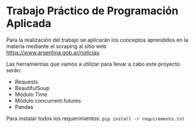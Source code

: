 # Trabajo Práctico de Programación Aplicada

Para la realización del trabajo se aplicarán los conceptos aprendidos en la materia mediante el scraping al sitio web https://www.argentina.gob.ar/noticias.

Las herramientas que vamos a utilizar para llevar a cabo este proyecto serán:
- Requests
- BeautifulSoup
- Módulo Time
- Módulo concurrent.futures
- Pandas

Para instalar todos los requerimientos:  `pip install -r requirements.txt`
